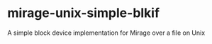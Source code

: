 mirage-unix-simple-blkif
========================

A simple block device implementation for Mirage over a file on Unix
